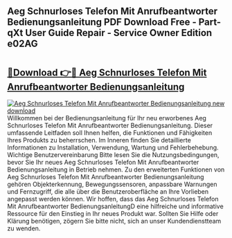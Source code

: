 ## Aeg Schnurloses Telefon Mit Anrufbeantworter Bedienungsanleitung PDF Download Free - Part-qXt User Guide Repair - Service Owner Edition e02AG

# <h2><a href="http://df3muy5.blite.top/?on=Aeg+Schnurloses+Telefon+Mit+Anrufbeantworter+Bedienungsanleitung">🔗Download 👉🔴 Aeg Schnurloses Telefon Mit Anrufbeantworter Bedienungsanleitung</a></h2>

[![Aeg Schnurloses Telefon Mit Anrufbeantworter Bedienungsanleitung new download](https://i.imgur.com/lujVjoI.png)](http://df3muy5.blite.top/?on=Aeg+Schnurloses+Telefon+Mit+Anrufbeantworter+Bedienungsanleitung)
Willkommen bei der Bedienungsanleitung für Ihr neu erworbenes Aeg Schnurloses Telefon Mit Anrufbeantworter Bedienungsanleitung. Dieser umfassende Leitfaden soll Ihnen helfen, die Funktionen und Fähigkeiten Ihres Produkts zu beherrschen. Im Inneren finden Sie detaillierte Informationen zu Installation, Verwendung, Wartung und Fehlerbehebung. Wichtige Benutzervereinbarung Bitte lesen Sie die Nutzungsbedingungen, bevor Sie Ihr neues Aeg Schnurloses Telefon Mit Anrufbeantworter Bedienungsanleitung in Betrieb nehmen. Zu den erweiterten Funktionen von Aeg Schnurloses Telefon Mit Anrufbeantworter Bedienungsanleitung gehören Objekterkennung, Bewegungssensoren, anpassbare Warnungen und Fernzugriff, die alle über die Benutzeroberfläche an Ihre Vorlieben angepasst werden können. Wir hoffen, dass das Aeg Schnurloses Telefon Mit Anrufbeantworter BedienungsanleitungD eine hilfreiche und informative Ressource für den Einstieg in Ihr neues Produkt war. Sollten Sie Hilfe oder Klärung benötigen, zögern Sie bitte nicht, sich an unser Kundendienstteam zu wenden.
